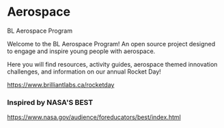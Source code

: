 # Aerospace
BL Aerospace Program

Welcome to the BL Aerospace Program!  An open source project designed to engage and inspire young people with aerospace.

Here you will find resources, activity guides, aerospace themed innovation challenges, and information on our annual Rocket Day!

https://www.brilliantlabs.ca/rocketday

### Inspired by NASA'S BEST
https://www.nasa.gov/audience/foreducators/best/index.html


